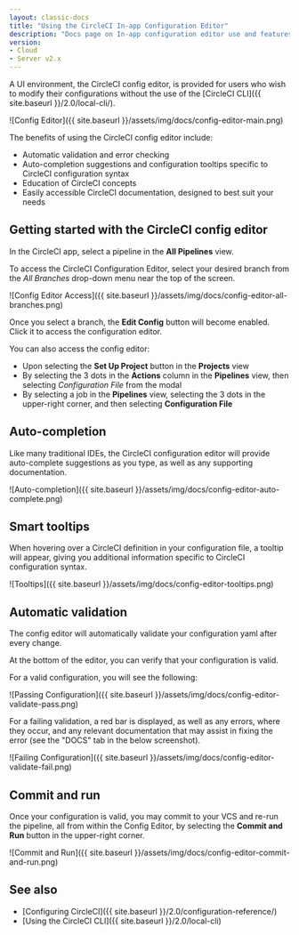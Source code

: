 ```yaml
---
layout: classic-docs
title: "Using the CircleCI In-app Configuration Editor"
description: "Docs page on In-app configuration editor use and features"
version:
- Cloud
- Server v2.x
---
```


A UI environment, the CircleCI config editor, is provided for users who wish to modify their configurations without the use of the
[CircleCI CLI]({{ site.baseurl }}/2.0/local-cli/).

![Config Editor]({{ site.baseurl }}/assets/img/docs/config-editor-main.png)

The benefits of using the CircleCI config editor include:

- Automatic validation and error checking
- Auto-completion suggestions and configuration tooltips specific to CircleCI configuration syntax
- Education of CircleCI concepts
- Easily accessible CircleCI documentation, designed to best suit your needs

## Getting started with the CircleCI config editor

In the CircleCI app, select a pipeline in the **All Pipelines** view.

To access the CircleCI Configuration Editor, select your desired branch from the *All Branches*
drop-down menu near the top of the screen.

![Config Editor Access]({{ site.baseurl }}/assets/img/docs/config-editor-all-branches.png)

Once you select a branch, the **Edit Config** button will become enabled. Click it to access the configuration editor.

You can also access the config editor:

- Upon selecting the **Set Up Project** button in the **Projects** view
- By selecting the 3 dots in the **Actions** column in the **Pipelines** view, then selecting *Configuration File* from the modal
- By selecting a job in the **Pipelines** view, selecting the 3 dots in the upper-right corner, and then selecting **Configuration File**

## Auto-completion

Like many traditional IDEs, the CircleCI configuration editor will provide auto-complete suggestions as you type, as well
as any supporting documentation.

![Auto-completion]({{ site.baseurl }}/assets/img/docs/config-editor-auto-complete.png)

## Smart tooltips

When hovering over a CircleCI definition in your configuration file, a tooltip will appear, giving you additional information specific to CircleCI configuration syntax.

![Tooltips]({{ site.baseurl }}/assets/img/docs/config-editor-tooltips.png)

## Automatic validation

The config editor will automatically validate your configuration yaml after every change.

At the bottom of the editor, you can verify that your configuration is valid.

For a valid configuration, you will see the following:

![Passing Configuration]({{ site.baseurl }}/assets/img/docs/config-editor-validate-pass.png)

For a failing validation, a red bar is displayed, as well as any errors, where they occur, and any relevant documentation 
that may assist in fixing the error (see the "DOCS" tab in the below screenshot).

![Failing Configuration]({{ site.baseurl }}/assets/img/docs/config-editor-validate-fail.png)

## Commit and run

Once your configuration is valid, you may commit to your VCS and re-run the pipeline, all from within the Config Editor,
by selecting the **Commit and Run** button in the upper-right corner.

![Commit and Run]({{ site.baseurl }}/assets/img/docs/config-editor-commit-and-run.png)

## See also

- [Configuring CircleCI]({{ site.baseurl }}/2.0/configuration-reference/)
- [Using the CircleCI CLI]({{ site.baseurl }}/2.0/local-cli)
